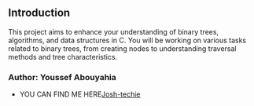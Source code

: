 ## Introduction
This project aims to enhance your understanding of binary trees, algorithms, and data structures in C. You will be working on various tasks related to binary trees, from creating nodes to understanding traversal methods and tree characteristics.

### Author: Youssef Abouyahia
* YOU CAN FIND ME HERE[Josh-techie](https://github.com/Josh-techie)

